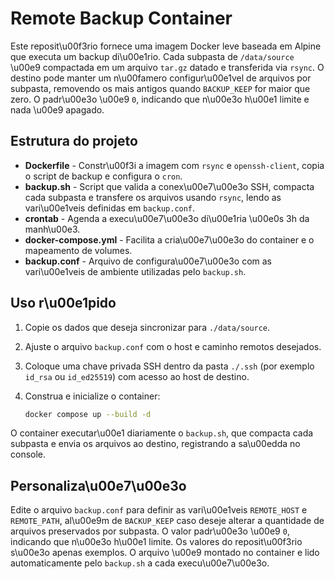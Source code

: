 # Remote Backup Container

 Este reposit\u00f3rio fornece uma imagem Docker leve baseada em Alpine que executa um backup di\u00e1rio. Cada subpasta de `/data/source` \u00e9 compactada em um arquivo `tar.gz` datado e transferida via `rsync`. O destino pode manter um n\u00famero configur\u00e1vel de arquivos por subpasta, removendo os mais antigos quando `BACKUP_KEEP` for maior que zero. O padr\u00e3o \u00e9 `0`, indicando que n\u00e3o h\u00e1 limite e nada \u00e9 apagado.

## Estrutura do projeto

- **Dockerfile** - Constr\u00f3i a imagem com `rsync` e `openssh-client`, copia o script de backup e configura o `cron`.
- **backup.sh** - Script que valida a conex\u00e7\u00e3o SSH, compacta cada subpasta e transfere os arquivos usando `rsync`,
  lendo as vari\u00e1veis definidas em `backup.conf`.
- **crontab** - Agenda a execu\u00e7\u00e3o di\u00e1ria \u00e0s 3h da manh\u00e3.
- **docker-compose.yml** - Facilita a cria\u00e7\u00e3o do container e o mapeamento de volumes.
- **backup.conf** - Arquivo de configura\u00e7\u00e3o com as vari\u00e1veis de ambiente utilizadas pelo `backup.sh`.

## Uso r\u00e1pido

1. Copie os dados que deseja sincronizar para `./data/source`.
2. Ajuste o arquivo `backup.conf` com o host e caminho remotos desejados.
3. Coloque uma chave privada SSH dentro da pasta `./.ssh` (por exemplo `id_rsa` ou `id_ed25519`) com acesso ao host de destino.
4. Construa e inicialize o container:

   ```bash
   docker compose up --build -d
   ```

O container executar\u00e1 diariamente o `backup.sh`, que compacta cada subpasta e envia os arquivos ao destino, registrando a sa\u00edda no console.

## Personaliza\u00e7\u00e3o

Edite o arquivo `backup.conf` para definir as vari\u00e1veis `REMOTE_HOST` e `REMOTE_PATH`, al\u00e9m de `BACKUP_KEEP` caso deseje alterar a quantidade de arquivos preservados por subpasta. O valor padr\u00e3o \u00e9 `0`, indicando que n\u00e3o h\u00e1 limite. Os valores do reposit\u00f3rio s\u00e3o apenas exemplos. O arquivo \u00e9 montado no container e lido automaticamente pelo `backup.sh` a cada execu\u00e7\u00e3o.

